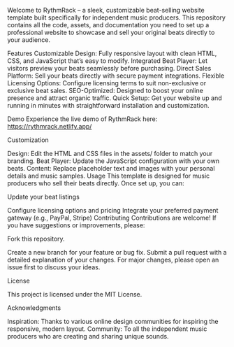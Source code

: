 Welcome to RythmRack – a sleek, customizable beat-selling website template built specifically for independent music producers. This repository contains all the code, assets, and documentation you need to set up a professional website to showcase and sell your original beats directly to your audience.

Features
Customizable Design: Fully responsive layout with clean HTML, CSS, and JavaScript that’s easy to modify.
Integrated Beat Player: Let visitors preview your beats seamlessly before purchasing.
Direct Sales Platform: Sell your beats directly with secure payment integrations.
Flexible Licensing Options: Configure licensing terms to suit non-exclusive or exclusive beat sales.
SEO-Optimized: Designed to boost your online presence and attract organic traffic.
Quick Setup: Get your website up and running in minutes with straightforward installation and customization.

Demo
Experience the live demo of RythmRack here: https://rythmrack.netlify.app/



Customization

Design: Edit the HTML and CSS files in the assets/ folder to match your branding.
Beat Player: Update the JavaScript configuration with your own beats.
Content: Replace placeholder text and images with your personal details and music samples.
Usage
This template is designed for music producers who sell their beats directly. Once set up, you can:

Update your beat listings

Configure licensing options and pricing
Integrate your preferred payment gateway (e.g., PayPal, Stripe)
Contributing
Contributions are welcome! If you have suggestions or improvements, please:

Fork this repository.

Create a new branch for your feature or bug fix.
Submit a pull request with a detailed explanation of your changes.
For major changes, please open an issue first to discuss your ideas.

License

This project is licensed under the MIT License.

Acknowledgments

Inspiration: Thanks to various online design communities for inspiring the responsive, modern layout.
Community: To all the independent music producers who are creating and sharing unique sounds.
